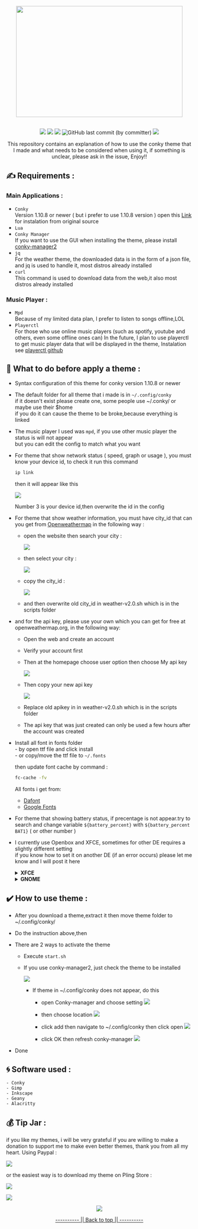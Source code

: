 <a name="readme-top"></a>
<div align="center" id="Closebox73">
    <img src="https://github.com/closebox73/applying-theme/blob/main/Asset/Head.svg" width="450", height="300">
</div>

</br>

<p align="center">
  <img src="https://img.shields.io/github/stars/closebox73/applying-theme?style=for-the-badge&color=7DCFFF">
  <img src="https://img.shields.io/github/issues/closebox73/applying-theme?&style=for-the-badge&color=E0AF68">
  <img src="https://img.shields.io/github/forks/closebox73/applying-theme?&style=for-the-badge&color=F7768E">
  <img alt="GitHub last commit (by committer)" src="https://img.shields.io/github/last-commit/closebox73/applying-theme?style=for-the-badge&color=AD8EE6">
  <img src="https://img.shields.io/github/license/closebox73/applying-theme?style=for-the-badge&color=9ECE6A">
</p>

<p align="center">
This repository contains an explanation of how to use the conky theme that I made and what needs to be considered when using it, if something is unclear, please ask in the issue, Enjoy!!
</p>

## :writing_hand: Requirements :
### Main Applications :
- `Conky`<br />
  Version 1.10.8 or newer ( but i prefer to use 1.10.8 version ) open this  [Link](https://github.com/brndnmtthws/conky) for instalation from original source <br />
- `Lua`
- `Conky Manager`<br />
  If you want to use the GUI when installing the theme, please install [conky-manager2](https://github.com/zcot/conky-manager2)  
- `jq`<br />
  For the weather theme, the downloaded data is in the form of a json file, and jq is used to handle it, most distros already installed<br />
- `curl`<br />
  This command is used to download data from the web,it also most distros already installed<br />
  
### Music Player :
- `Mpd`<br />
  Because of my limited data plan, I prefer to listen to songs offline,LOL  
- `Playerctl`<br />
  For those who use online music players (such as spotify, youtube and others, even some offline ones can) In the future, I plan to use playerctl to get music player data that will be displayed in the theme, Instalation see [playerctl github](https://github.com/altdesktop/playerctl)

## :stop_sign: What to do before apply a theme :
- Syntax configuration of this theme for conky version 1.10.8 or newer
- The default folder for all theme that i made is in `~/.config/conky`<br />
  if it doesn't exist please create one, some people use ~/.conky/ or maybe use their $home<br />
  if you do it can cause the theme to be broke,because everything is linked
- The music player I used was `mpd`, if you use other music player the status is will not appear<br />
  but you can edit the config to match what you want
- For theme that show network status ( speed, graph or usage ), you must know your device id,
  to check it run this command
  
  ```bash
  ip link
  ```
  then it will appear like this
  
	![](/Asset/Wlan.png)
  
  Number 3 is your device id,then overwrite the id in the config
- For theme that show weather information, you must have city_id that can you get from [Openweathermap](https://openweathermap.org) in the following way :
  - open the website then search your city :
  
	![](/Asset/owm1.png)
  
  - then select your city :
  
	![](/Asset/owm2.png)
  
  - copy the city_id :
  
	![](/Asset/owm3.png)
  - and then overwrite old city_id in weather-v2.0.sh which is in the scripts folder
- and for the api key, please use your own which you can get for free at openweathermap.org, in the following way:
  - Open the web and create an account
  - Verify your account first
  - Then at the homepage choose user option then choose My api key
  
	![](/Asset/api1.png)
  
  - Then copy your new api key 
  
	![](/Asset/api2.png)
  - Replace old apikey in in weather-v2.0.sh which is in the scripts folder
  - The api key that was just created can only be used a few hours after the account was created
  
- Install all font in fonts folder<br />
		- by open ttf file and click install<br />
		- or copy/move the ttf file to `~/.fonts`

	then update font cache by command :
  
  ```bash
  fc-cache -fv
  ```
  
  All fonts i get from:
	 - [Dafont](https://www.dafont.com)
	 - [Google Fonts](https://fonts.google.com)
	 
- For theme that showing battery status, if precentage is not appear.try to search and change variable `${battery_percent}` with `${battery_percent BAT1}` ( or other number )
	 
- I currently use Openbox and XFCE, sometimes for other DE requires a slightly different setting<br />
  if you know how to set it on another DE (if an error occurs) please let me know and I will post it here<br />
	<details>
 	<summary><b>XFCE</b></summary>
	Even fellow XFCE users have different configurations, here's how to solve the error summarized by Yittri
	### Fixing transparency

  	1. First make sure compositing is enabled in xfwm. To do this open `Settings Manager > Window Manager Tweaks > Compositor >   Enable Display Compositing` should be checked.
  	2. In config file for the theme (for example for the Antares theme the config is in the root folder for that theme and called Antares.conf) change `own_window_argb_visual = false` to `own_window_argb_visual = true`

	### Making icons render

  	1. Move all the fonts in fonts file located in the theme folder to `~/.local/share/fonts`. If this folder does not exist, create it.
  	2. In a terminal run `fc-cache`

	### Making graphics appear

	I'm assuming the graphics don't work properly because the themes expect for conky to be compiled with cairo which is not available in the repositories by default.
	1.  In the aur download the PKGBUILD file for a package called conky-cairo. You can do this by running `yay -G conky-cairo` if you have yay installed. The file should be downloaded in a folder called conky-cairo.
	2. In the PKGBUILD file edit line 25 from `pkgver=1.11.3` to `pkgver=1.12.2` or whatever the latest version of conky is.
	3. If you're not using nvidia drivers change line 93 from `-D BUILD_NVIDIA=ON \` to `-D BUILD_NVIDIA=OFF \`.
	4. In the same folder as the PKGBUILD file run `makepkg -si`. 

	### Making conky start at login

	1. In `Setting Manager > Session and Startup > Application Autostart` click on the + button. 
	2. You can type anything in the name and description boxes but in the command box navigate to the `startup.sh` file for the theme.

	Not all points have to be done, just according to the error
	</details>
	
	<details>
 	<summary><b>GNOME</b></summary>
	as far as I know, the error in Gnome is only about transparency, and this can be solved by changing<br />
	`own_window_argb_visual = false` to `own_window_argb_visual = true`
	</details>
	
## :heavy_check_mark: How to use theme :
- After you download a theme,extract it then move theme folder to ~/.config/conky/
- Do the instruction above,then 
- There are 2 ways to activate the theme
  - Execute `start.sh`
  - If you use conky-manager2, just check the theme to be installed
  
	![](/Asset/CM2.png)
	- If theme in ~/.config/conky does not appear, do this
		- open Conky-manager and choose setting
		![](/Asset/cm01.png)
		
		- then choose location
		![](/Asset/cm02.png)
		
		- click add then navigate to ~/.config/conky then click open
		![](/Asset/cm03.png)
		
		- click OK then refresh conky-manager
		![](/Asset/cm04.png)
		
- Done

## :cyclone: Software used :
	- Conky
	- Gimp
	- Inkscape
	- Geany
	- Alacritty

## :moneybag: Tip Jar :
if you like my themes, i will be very grateful if you are willing to make a donation to support me to make even better themes, thank you from all my heart. Using Paypal :

[![](https://img.shields.io/badge/PayPal-00457C?style=for-the-badge\&logo=paypal\&logoColor=white)](https://paypal.me/closebox73) 

or the easiest way is to download my theme on Pling Store :

[![](https://img.shields.io/badge/Pling_Store-FA5E0C?style=for-the-badge)](https://www.pling.com/u/closebox73x)

![](/Asset/logos.png)
<p align="center">
	<img src="https://api.visitorbadge.io/api/VisitorHit?user=closebox73&repo=applying-theme&countColor=%231E90FF"
</p>
<p align="center"><a href="#readme-top">---------- || Back to top || ----------</a></p>
